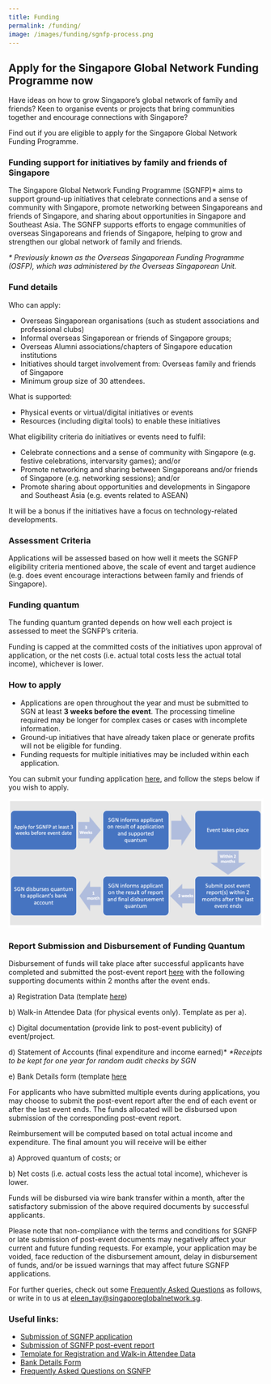 ```yaml
---
title: Funding
permalink: /funding/
image: /images/funding/sgnfp-process.png
---
```


## Apply for the Singapore Global Network Funding Programme now

Have ideas on how to grow Singapore’s global network of family and friends? Keen to organise events or projects that bring communities together and encourage connections with Singapore? 

Find out if you are eligible to apply for the Singapore Global Network Funding Programme.

### Funding support for initiatives by family and friends of Singapore

The Singapore Global Network Funding Programme (SGNFP)* aims to support ground-up initiatives that celebrate connections and a sense of community with Singapore, promote networking between Singaporeans and friends of Singapore, and sharing about opportunities in Singapore and Southeast Asia. The SGNFP supports efforts to engage communities of overseas Singaporeans and friends of Singapore, helping to grow and strengthen our global network of family and friends.  

_* Previously known as the Overseas Singaporean Funding Programme (OSFP), which was administered by the Overseas Singaporean Unit._ 


### Fund details

Who can apply:

-	Overseas Singaporean organisations (such as student associations and professional clubs)
-	Informal overseas Singaporean or friends of Singapore groups;
-	Overseas Alumni associations/chapters of Singapore education institutions
-	Initiatives should target involvement from: Overseas family and friends of Singapore
-	Minimum group size of 30 attendees. 

What is supported:

-	Physical events or virtual/digital initiatives or events 
-	Resources (including digital tools) to enable these initiatives 

What eligibility criteria do initiatives or events need to fulfil: 

-	Celebrate connections and a sense of community with Singapore (e.g. festive celebrations, intervarsity games); and/or
-	Promote networking and sharing between Singaporeans and/or friends of Singapore (e.g. networking sessions); and/or
-	Promote sharing about opportunities and developments in Singapore and Southeast Asia (e.g. events related to ASEAN)   

It will be a bonus if the initiatives have a focus on technology-related developments.

    
### Assessment Criteria

Applications will be assessed based on how well it meets the SGNFP eligibility criteria mentioned above, the scale of event and target audience (e.g. does event encourage interactions between family and friends of Singapore). 
    
### Funding quantum
    
The funding quantum granted depends on how well each project is assessed to meet the SGNFP’s criteria. 

Funding is capped at the committed costs of the initiatives upon approval of application, or the net costs (i.e. actual total costs less the actual total income), whichever is lower.

### How to apply

-	Applications are open throughout the year and must be submitted to SGN at least **3 weeks before the event**. The processing timeline required may be longer for complex cases or cases with incomplete information.  
-	Ground-up initiatives that have already taken place or generate profits will not be eligible for funding. 
-	Funding requests for multiple initiatives may be included within each application.  
 
You can submit your funding application [here](https://form.gov.sg/5ecc7b04acd2650011515f0d), and follow the steps below if you wish to apply. 

![image](/images/funding/sgnfp-process.png)


### Report Submission and Disbursement of Funding Quantum

Disbursement of funds will take place after successful applicants have completed and submitted the post-event report [here](https://form.gov.sg/5ecc7be90a6127001147cf0f) with the following supporting documents within 2 months after the event ends.

a)	Registration Data (template [here](https://edbsing-my.sharepoint.com/:x:/g/personal/eleen_tay_edb_sg/EbL4Y0pZLyJNiyQ5DTYwzoUBkonOV11ktARfm6hLvWYFNg))

b)	Walk-in Attendee Data (for physical events only). Template as per a). 

c)	Digital documentation (provide link to post-event publicity) of event/project.

d)	Statement of Accounts (final expenditure and income earned)*
_*Receipts to be kept for one year for random audit checks by SGN_

e)	Bank Details form (template [here](https://drive.google.com/file/d/1mwsCF7ZOmz5xFIqasHfSwUEcd15vsmIF/view?usp=sharing)

For applicants who have submitted multiple events during applications, you may choose to submit the post-event report after the end of each event or after the last event ends. The funds allocated will be disbursed upon submission of the corresponding post-event report. 

Reimbursement will be computed based on total actual income and expenditure. The final amount you will receive will be either 

a)	Approved quantum of costs; or 

b)	Net costs (i.e. actual costs less the actual total income), whichever is lower. 

Funds will be disbursed via wire bank transfer within a month, after the satisfactory submission of the above required documents by successful applicants. 

Please note that non-compliance with the terms and conditions for SGNFP or late submission of post-event documents may negatively affect your current and future funding requests. For example, your application may be voided, face reduction of the disbursement amount, delay in disbursement of funds, and/or be issued warnings that may affect future SGNFP applications.

For further queries, check out some [Frequently Asked Questions](https://edbsing-my.sharepoint.com/:b:/g/personal/eleen_tay_edb_sg/ER1PvwG7b0ZDtY0I8B3mqXEB2Mannrr1KCYFFb6-cQsR0A?e=yNqvI4) as follows, or write in to us at [eleen_tay@singaporeglobalnetwork.sg](mailto:eleen_tay@singaporeglobalnetwork.sg). 

### Useful links:

-	[Submission of SGNFP application](https://form.gov.sg/5ecc7b04acd2650011515f0d)
-	[Submission of SGNFP post-event report](https://form.gov.sg/5ecc7be90a6127001147cf0f)
-	[Template for Registration and Walk-in Attendee Data](https://edbsing-my.sharepoint.com/:x:/g/personal/eleen_tay_edb_sg/EbL4Y0pZLyJNiyQ5DTYwzoUBkonOV11ktARfm6hLvWYFNg)
-	[Bank Details Form](https://drive.google.com/file/d/1mwsCF7ZOmz5xFIqasHfSwUEcd15vsmIF/view?usp=sharing)
-	[Frequently Asked Questions on SGNFP](https://edbsing-my.sharepoint.com/:b:/g/personal/eleen_tay_edb_sg/ER1PvwG7b0ZDtY0I8B3mqXEB2Mannrr1KCYFFb6-cQsR0A?e=yNqvI4)

